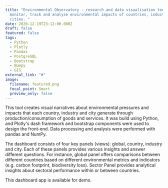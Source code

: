 ```yaml
---
title: "Environmental Observatory - research and data visualisation tool to
  monitor, track and analyse environmental impacts of countries, industries and
  cities. "
date: 2020-12-19T23:12:00.000Z
draft: false
featured: false
tags:
  - Python
  - Plotly
  - Pandas
  - PostgreSQL
  - Bootstrap
  - Numpy
  - GIS
external_link: "#"
image:
  filename: featured.png
  focal_point: Smart
  preview_only: false
---
```

This tool creates visual narratives about environmental pressures and impacts that each country, industry and city generate through production/consumption of goods and services. It was build using Python, and Plotly's dash framework and bootstrap components were used to design the front-end. Data processing and analysis were performed with pandas and NumPy. 


The dashboard consists of four key panels (views): global, country, industry and city. Each of these panels provides various insights and answer different questions. For instance, global panel offers comparisons between different countries based on different environmental metrics and indicators (e.g. carbon footprint, biodiversity loss). Sector Panel provides analytical insights about sectoral performance within or between countries. 

This dashboard app is available for demo.